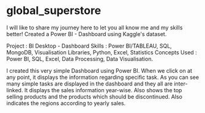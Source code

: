 # global_superstore
I will like to share my journey here to let you all know me and my skills better!
Created a Power BI - Dashboard using Kaggle's dataset.

Project : BI Desktop - Dashboard
Skills : Power BI/TABLEAU, SQL, MongoDB, Visualisation Libraries, Python, Excel, Statistics
Concepts Used : Power BI, SQL, Excel, Data Processing, Data Visualisation.


I created this very simple Dashboard using Power BI. When we click on at any point, it displays the information regarding specific task. As you can see many simple tasks are displayed in the dashboard and they all are inter-linked. It displays the sales information year-wise. Also shows the top selling products and the products which should be discontinued. Also indicates the regions according to yearly sales.
